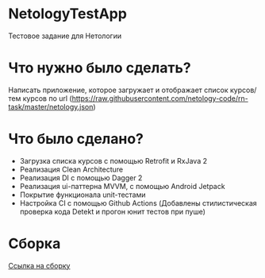 # NetologyTestApp
Тестовое задание для Нетологии
# Что нужно было сделать?
Написать приложение, которое загружает и отображает список курсов/тем курсов по url (https://raw.githubusercontent.com/netology-code/rn-task/master/netology.json)
# Что было сделано?
* Загрузка списка курсов с помощью Retrofit и RxJava 2
* Реализация Clean Architecture
* Реализация DI с помощью Dagger 2
* Реализация ui-паттерна MVVM, с помощью Android Jetpack
* Покрытие функционала unit-тестами
* Настройка CI с помощью Github Actions (Добавлены стилистическая проверка кода Detekt и прогон юнит тестов при пуше)
# Сборка
[Ссылка на сборку](https://github.com/LukianBat/NetologyTestApp/blob/master/app-release.apk)
